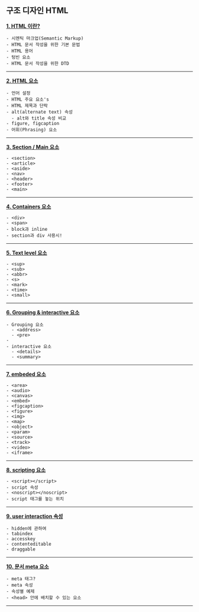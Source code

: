 ## 구조 디자인 HTML

**[1. HTML 이란?](https://github.com/dabin-lee/ddbb/html_design/elementfile/1_HTML_introduce.md)**

    - 시멘틱 마크업(Semantic Markup)
    - HTML 문서 작성을 위한 기본 문법
    - HTML 용어
    - 텅빈 요소
    - HTML 문서 작성을 위한 DTD
---

**[2. HTML 요소](https://github.com/dabin-lee/ddbb/html_design/elementfile/2_HTML_Element.md)**

    - 언어 설정
    - HTML 주요 요소's
    - HTML 제목과 단락
    - alt(alternate text) 속성
      - alt와 title 속성 비교
    - figure, figcaption
    - 어휘(Phrasing) 요소
---

**[3. Section / Main 요소](https://github.com/dabin-lee/ddbb/html_design/elementfile/3_section&main.md)**

    - <section>
    - <article>
    - <aside>
    - <nav>
    - <header>
    - <footer>
    - <main>

---

**[4. Containers 요소](https://github.com/dabin-lee/ddbb/html_design/elementfile/4_containers.md)**

    - <div>
    - <span>
    - block과 inline
    - section과 div 사용시!

---

**[5. Text level 요소](https://github.com/dabin-lee/ddbb/html_design/elementfile/5_textlevel.md)**

    - <sup>
    - <sub>
    - <abbr>
    - <s>
    - <mark>
    - <time>
    - <small>

---

**[6. Grouping & interactive 요소](https://github.com/dabin-lee/ddbb/html_design/elementfile/6_grouping.md)**

    - Grouping 요소
      - <address>
      - <pre>
    -
    - interactive 요소
      - <details>
      - <summary>
---

**[7. embeded 요소](https://github.com/dabin-lee/ddbb/html_design/elementfile/7_Embeded.md)**

    - <area>
    - <audio>
    - <canvas>
    - <embed>
    - <figcaption>
    - <figure>
    - <img>
    - <map>
    - <object>
    - <param>
    - <source>
    - <track>
    - <video>
    - <iframe>
---


**[8. scripting 요소](https://github.com/dabin-lee/ddbb/html_design/elementfile/9_interactive.md)**

    - <script></script>
    - script 속성
    - <noscript></noscript>
    - script 태그를 놓는 위치
---

**[9. user interaction 속성](https://github.com/dabin-lee/ddbb/html_design/elementfile/10_UI.md)**

    - hidden에 관하여
    - tabindex
    - accesskey
    - contenteditable
    - draggable
---

**[10. 문서 meta 요소](https://github.com/dabin-lee/ddbb/html_design/elementfile/10_meta.md)**

    - meta 태그?
    - meta 속성
    - 속성별 예제
    - <head> 안에 배치할 수 있는 요소
---
